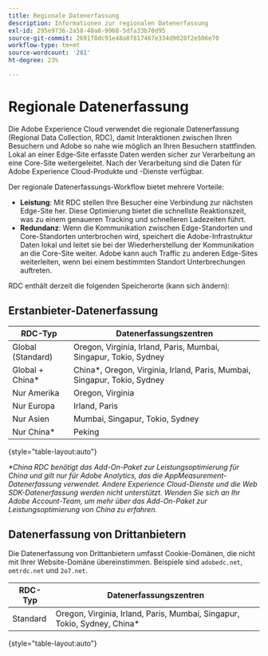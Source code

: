 ```yaml
---
title: Regionale Datenerfassung
description: Informationen zur regionalen Datenerfassung
exl-id: 295e9736-2a58-48a8-9968-5dfa33b70d95
source-git-commit: 2691f0dc91e48a8f817467e334d9028f2e506e70
workflow-type: tm+mt
source-wordcount: '281'
ht-degree: 23%

---
```


# Regionale Datenerfassung

Die Adobe Experience Cloud verwendet die regionale Datenerfassung (Regional Data Collection, RDC), damit Interaktionen zwischen Ihren Besuchern und Adobe so nahe wie möglich an Ihren Besuchern stattfinden. Lokal an einer Edge-Site erfasste Daten werden sicher zur Verarbeitung an eine Core-Site weitergeleitet. Nach der Verarbeitung sind die Daten für Adobe Experience Cloud-Produkte und -Dienste verfügbar.

Der regionale Datenerfassungs-Workflow bietet mehrere Vorteile:

* **Leistung**: Mit RDC stellen Ihre Besucher eine Verbindung zur nächsten Edge-Site her. Diese Optimierung bietet die schnellste Reaktionszeit, was zu einem genaueren Tracking und schnelleren Ladezeiten führt.
* **Redundanz**: Wenn die Kommunikation zwischen Edge-Standorten und Core-Standorten unterbrochen wird, speichert die Adobe-Infrastruktur Daten lokal und leitet sie bei der Wiederherstellung der Kommunikation an die Core-Site weiter. Adobe kann auch Traffic zu anderen Edge-Sites weiterleiten, wenn bei einem bestimmten Standort Unterbrechungen auftreten.

RDC enthält derzeit die folgenden Speicherorte (kann sich ändern):

## Erstanbieter-Datenerfassung

| RDC-Typ | Datenerfassungszentren |
| --- | --- |
| Global (Standard) | Oregon, Virginia, Irland, Paris, Mumbai, Singapur, Tokio, Sydney |
| Global + China* | China*, Oregon, Virginia, Irland, Paris, Mumbai, Singapur, Tokio, Sydney |
| Nur Amerika | Oregon, Virginia |
| Nur Europa | Irland, Paris |
| Nur Asien | Mumbai, Singapur, Tokio, Sydney |
| Nur China* | Peking |

{style="table-layout:auto"}

_*China RDC benötigt das Add-On-Paket zur Leistungsoptimierung für China und gilt nur für Adobe Analytics, das die AppMeasurement-Datenerfassung verwendet. Andere Experience Cloud-Dienste und die Web SDK-Datenerfassung werden nicht unterstützt. Wenden Sie sich an Ihr Adobe Account-Team, um mehr über das Add-On-Paket zur Leistungsoptimierung von China zu erfahren._

## Datenerfassung von Drittanbietern

Die Datenerfassung von Drittanbietern umfasst Cookie-Domänen, die nicht mit Ihrer Website-Domäne übereinstimmen. Beispiele sind `adobedc.net`, `omtrdc.net` und `2o7.net`.

| RDC-Typ | Datenerfassungszentren |
| --- | --- |
| Standard | Oregon, Virginia, Irland, Paris, Mumbai, Singapur, Tokio, Sydney, China* |

{style="table-layout:auto"}
